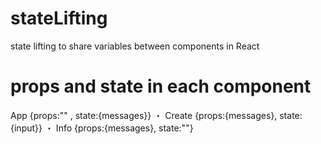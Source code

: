 # stateLifting
state lifting to share variables between components in React

# props and state in each component
App {props:"" , state:{messages}}
・ Create {props:{messages}, state:{input}}
・ Info   {props:{messages}, state:""}
